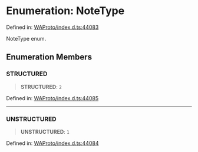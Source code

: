 # Enumeration: NoteType

Defined in: [WAProto/index.d.ts:44083](https://github.com/WhiskeySockets/Baileys/blob/2fdabb7f387029b680a2c5e056c7022c25b0f110/WAProto/index.d.ts#L44083)

NoteType enum.

## Enumeration Members

### STRUCTURED

> **STRUCTURED**: `2`

Defined in: [WAProto/index.d.ts:44085](https://github.com/WhiskeySockets/Baileys/blob/2fdabb7f387029b680a2c5e056c7022c25b0f110/WAProto/index.d.ts#L44085)

***

### UNSTRUCTURED

> **UNSTRUCTURED**: `1`

Defined in: [WAProto/index.d.ts:44084](https://github.com/WhiskeySockets/Baileys/blob/2fdabb7f387029b680a2c5e056c7022c25b0f110/WAProto/index.d.ts#L44084)
